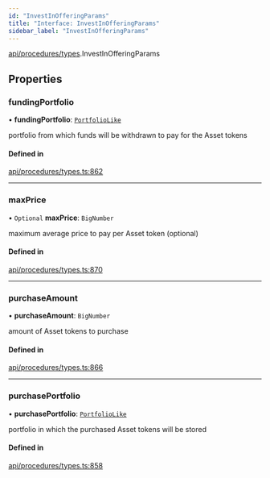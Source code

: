 ```yaml
---
id: "InvestInOfferingParams"
title: "Interface: InvestInOfferingParams"
sidebar_label: "InvestInOfferingParams"
---
```


[api/procedures/types](../../../../../modules/API/Procedures/Types/Types.md).InvestInOfferingParams

## Properties

### fundingPortfolio

• **fundingPortfolio**: [`PortfolioLike`](../../../../../modules/Types/Types.md#portfoliolike)

portfolio from which funds will be withdrawn to pay for the Asset tokens

#### Defined in

[api/procedures/types.ts:862](https://github.com/PolymeshAssociation/polymesh-sdk/blob/15be87e8/src/api/procedures/types.ts#L862)

___

### maxPrice

• `Optional` **maxPrice**: `BigNumber`

maximum average price to pay per Asset token (optional)

#### Defined in

[api/procedures/types.ts:870](https://github.com/PolymeshAssociation/polymesh-sdk/blob/15be87e8/src/api/procedures/types.ts#L870)

___

### purchaseAmount

• **purchaseAmount**: `BigNumber`

amount of Asset tokens to purchase

#### Defined in

[api/procedures/types.ts:866](https://github.com/PolymeshAssociation/polymesh-sdk/blob/15be87e8/src/api/procedures/types.ts#L866)

___

### purchasePortfolio

• **purchasePortfolio**: [`PortfolioLike`](../../../../../modules/Types/Types.md#portfoliolike)

portfolio in which the purchased Asset tokens will be stored

#### Defined in

[api/procedures/types.ts:858](https://github.com/PolymeshAssociation/polymesh-sdk/blob/15be87e8/src/api/procedures/types.ts#L858)
